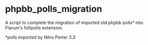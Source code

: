 # phpbb_polls_migration
A script to complete the migration of imported old phpbb polls* into Flarum's fof/polls extension

*polls imported by Nitro Porter 3.3
